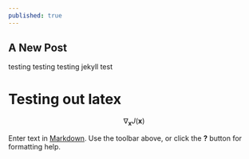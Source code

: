 ```yaml
---
published: true
---
```

## A New Post

testing testing testing jekyll test
# Testing out latex

$$ \nabla_\boldsymbol{x} J(\boldsymbol{x}) $$


Enter text in [Markdown](http://daringfireball.net/projects/markdown/). Use the toolbar above, or click the **?** button for formatting help.
